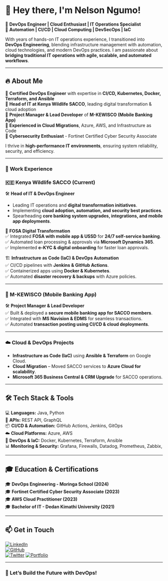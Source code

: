 # 👋 Hey there, I'm Nelson Ngumo!

🚀 **DevOps Engineer | Cloud Enthusiast | IT Operations Specialist**  
🔧 **Automation | CI/CD | Cloud Computing | DevSecOps | IaC**  

With years of hands-on IT operations experience, I transitioned into **DevOps Engineering**, blending infrastructure management with automation, cloud technologies, and modern DevOps practices. I am passionate about **bridging traditional IT operations with agile, scalable, and automated workflows**.

---

## 🔥 **About Me**
🔹 **Certified DevOps Engineer** with expertise in **CI/CD, Kubernetes, Docker, Terraform, and Ansible**  
🔹 **Head of IT at Kenya Wildlife SACCO**, leading digital transformation & cloud adoption  
🔹 **Project Manager & Lead Developer** of **M-KEWISCO (Mobile Banking App)**  
🔹 **Experienced in Cloud Migrations**, Azure, AWS, and Infrastructure as Code  
🔹 **Cybersecurity Enthusiast** - Fortinet Certified Cyber Security Associate  

I thrive in **high-performance IT environments**, ensuring system reliability, security, and efficiency.

---

### 💼 **Work Experience**

### **🇰🇪 Kenya Wildlife SACCO (Current)**
🛠 **Head of IT & DevOps Engineer**  
- Leading IT operations and **digital transformation initiatives**.  
- Implementing **cloud adoption, automation, and security best practices**.  
- Spearheading **core banking system upgrades, integrations, and mobile app deployments**.  

📱 **FOSA Digital Transformation**  
✅ Integrated **FOSA with mobile app & USSD** for **24/7 self-service banking**.  
✅ Automated loan processing & approvals via **Microsoft Dynamics 365**.  
✅ Implemented **e-KYC & digital onboarding** for faster loan approvals.  

🏗 **Infrastructure as Code (IaC) & DevOps Automation**  
✅ CI/CD pipelines with **Jenkins & GitHub Actions**.  
✅ Containerized apps using **Docker & Kubernetes**.  
✅ Automated **disaster recovery & backups** with Azure policies.  

---

### **📱 M-KEWISCO (Mobile Banking App)**
🛠 **Project Manager & Lead Developer**  
✅ Built & deployed a **secure mobile banking app for SACCO members**.  
✅ Integrated with **MS Navision & EDMS** for seamless transactions.  
✅ Automated **transaction posting using CI/CD & cloud deployments**.  

---

### **☁️ Cloud & DevOps Projects**
- **Infrastructure as Code (IaC)** using **Ansible & Terraform** on Google Cloud.  
- **Cloud Migration** – Moved SACCO services to **Azure Cloud for scalability**.  
- **Microsoft 365 Business Central & CRM Upgrade** for SACCO operations.  

---

## 🛠 **Tech Stack & Tools**
💻 **Languages:** Java, Python  
🔌 **APIs:** REST API, GraphQL  
📦 **CI/CD & Automation:** GitHub Actions, Jenkins, GitOps  
☁️ **Cloud Platforms:** Azure, AWS  
🚀 **DevOps & IaC:** Docker, Kubernetes, Terraform, Ansible  
📊 **Monitoring & Security:** Grafana, Firewalls, Datadog, Prometheus, Zabbix, 

---

## 🎓 **Education & Certifications**
🎓 **DevOps Engineering - Moringa School (2024)**  
🎓 **Fortinet Certified Cyber Security Associate (2023)**  
🎓 **AWS Cloud Practitioner (2023)**  
🎓 **Bachelor of IT - Dedan Kimathi University (2021)**  

---

## 📫 **Get in Touch**
[![LinkedIn](https://img.shields.io/badge/LinkedIn-Connect-blue?style=flat&logo=linkedin)](https://www.linkedin.com/in/nelson-ngumo-869033162/)  
[![GitHub](https://img.shields.io/badge/GitHub-Follow-black?style=flat&logo=github)](https://github.com/Ngumonelson123)  
[![Twitter](https://img.shields.io/badge/Twitter-Follow-blue?style=flat&logo=twitter)](https://x.com/your_techguyke)
[![Portfolio](https://img.shields.io/badge/Portfolio-Visit-green?style=flat&logo=netlify)](https://nelsongumo-devops-portfolio.netlify.app/)

---

### 🚀 **Let’s Build the Future with DevOps!**  
